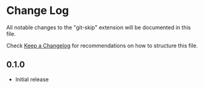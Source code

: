 # Change Log

All notable changes to the "git-skip" extension will be documented in this file.

Check [Keep a Changelog](http://keepachangelog.com/) for recommendations on how to structure this file.

## 0.1.0

- Initial release